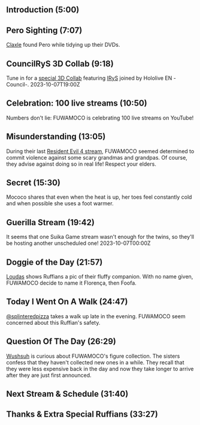 ## Introduction (5:00)

## Pero Sighting (7:07)

[Claxle](https://twitter.com/Claxle/status/1702478051966087468) found Pero while tidying up their DVDs.

## CouncilRyS 3D Collab (9:18)

Tune in for a [special 3D Collab](https://twitter.com/hololive_En/status/1701430450273837276) featuring [IRyS](https://www.youtube.com/@IRyS) joined by Hololive EN -Council-. 2023-10-07T19:00Z

## Celebration: 100 live streams (10:50)

Numbers don't lie: FUWAMOCO is celebrating 100 live streams on YouTube!

## Misunderstanding (13:05)

During their last [Resident Evil 4 stream](https://youtu.be/nrMfq4OknXU), FUWAMOCO seemed determined to commit violence against some scary grandmas and grandpas. Of course, they advise against doing so in real life! Respect your elders.

## Secret (15:30)

Mococo shares that even when the heat is up, her toes feel constantly cold and when possible she uses a foot warmer.

## Guerilla Stream (19:42)

It seems that one Suika Game stream wasn't enough for the twins, so they'll be hosting another unscheduled one! 2023-10-07T00:00Z

## Doggie of the Day (21:57)

[Loudas](https://twitter.com/loudas1999/status/1709884778588037384) shows Ruffians a pic of their fluffy companion. With no name given, FUWAMOCO decide to name it Florença, then Foofa.

## Today I Went On A Walk (24:47)

[@splinteredpizza](https://twitter.com/splinteredpizza/status/1709665980157133278) takes a walk up late in the evening. FUWAMOCO seem concerned about this Ruffian's safety.

## Question Of The Day (26:29)

[Wushsuh](https://twitter.com/WuhsuhBen/status/1709635468134871321) is curious about FUWAMOCO's figure collection. The sisters confess that they haven't collected new ones in a while. They recall that they were less expensive back in the day and now they take longer to arrive after they are just first announced.

## Next Stream & Schedule (31:40)

## Thanks & Extra Special Ruffians (33:27)
